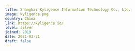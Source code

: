 ```yaml
---
title: Shanghai Kyligence Information Technology Co., Ltd.
image: kyligence.png
country: China
link: https://kyligence.io/
level: silver
joined: 2019
date: 2021-03-31
draft: false
---
```

